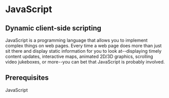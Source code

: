 # JavaScript

## Dynamic client-side scripting

JavaScript is a programming language that allows you to implement complex things on web pages. Every time a web page does more than just sit there and display static information for you to look at--displaying timely content updates, interactive maps, animated 2D/3D graphics, scrolling video jukeboxes, or more--you can bet that JavaScript is probably involved.

## Prerequisites

JavaScript